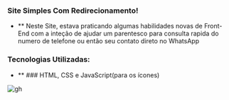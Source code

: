 ### Site Simples Com Redirecionamento!

- ** Neste Site, estava praticando algumas habilidades novas de Front-End com a inteção de ajudar um parentesco para consulta rapida do numero de telefone ou então seu contato direto no WhatsApp 

### Tecnologias Utilizadas:

- ** ### HTML, CSS e JavaScript(para os ícones)

![gh](https://github.com/TFleeks/Rocha_Materiais/assets/172528140/933ce79f-2774-4e4d-8167-54e2ff23df49)
